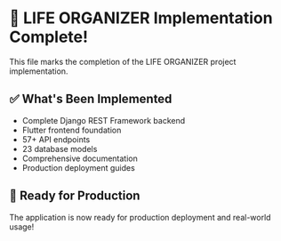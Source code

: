 # 🎉 LIFE ORGANIZER Implementation Complete!

This file marks the completion of the LIFE ORGANIZER project implementation.

## ✅ What's Been Implemented

- Complete Django REST Framework backend
- Flutter frontend foundation
- 57+ API endpoints
- 23 database models
- Comprehensive documentation
- Production deployment guides

## 🚀 Ready for Production

The application is now ready for production deployment and real-world usage!
